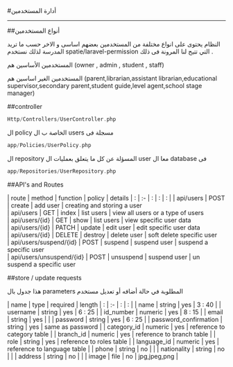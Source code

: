 #أدارة المستخدمين

---

<a name="section-1"></a>
##أنواع المستخدمين

النظام يحتوى على انواع مختلفة من المستخدمين بعضهم اساسى و الاخر حسب ما تريد المدرسة لذلك نستخدم spatie/laravel-permission التي تتيح لنا المرونة فى ذلك .

المستخدمين الأساسين هم (owner , admin , student , staff)


المستخدمين الغير اساسين هم (parent,librarian,assistant librarian,educational supervisor,secondary parent,student guide,level agent,school stage manager)


<a name="section-2"></a>
##controller

```php
Http/Controllers/UserController.php
```
ال policy الخاصة ب ال users مسجلة فى 

```php
app/Policies/UserPolicy.php
```

ال repository المسؤلة عن كل ما يتعلق بعمليات ال user معا ال database فى

```php
app/Repositories/UserRepository.php
```


<a name="section-3"></a>
##API's and Routes

| route | method   | function | policy | details
| : |   :-   |  :  | : | : |
| api/users                | POST   |  create    | add user     | creating and storing a user         
| api/users                | GET    |  index     | list users   | view all users or a type of users   
| api/users/{id}           | GET    |  show      | list users   | view specific user data             
| api/users/{id}           | PATCH  |  update    | edit user    | edit specific user data             
| api/users/{id}           | DELETE |  destroy   | delete user  | soft delete specific user           
| api/users/suspend/{id}   | POST   |  suspend   | suspend user | suspend a specific user             
| api/users/unsuspend/{id} | POST   |  unsuspend | suspend user | un suspend a specific user          

<a name="section-4"></a>
##store / update requests

هذا جدول بال parameters المطلوبة في حالة أضافه أو تعديل مستخدم

| name    | type    | required | length
| :                        |   :-    |  :       | :      |
| name                     | string  | yes      | 3 : 40 |
| username                 | string  | yes      | 6 : 25 |
| id_number                | numeric | yes      | 8 : 15 |
| email                    | string  | yes      |        |
| password                 | string  | yes      | 6 : 25 |
| password_confirmation    | string  | yes      | same as password |
| category_id              | numeric | yes      | reference to category table |
| branch_id                | numeric | yes      | reference to branch table |
| role                     | string  | yes      | reference to roles table |
| language_id              | numeric | yes      | reference to language table |
| phone                    | string  | no       |  |
| nationality              | string  | no       |  |
| address                  | string  | no       |  |
| image                    | file    | no       | jpg,jpeg,png |
